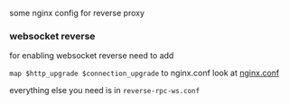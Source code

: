 some nginx config for reverse proxy

### websocket reverse
for enabling websocket reverse need to add

`map $http_upgrade $connection_upgrade` to nginx.conf
look at [nginx.conf](https://github.com/systemd-run/manuals/blob/a8bb3d7fdcfb54bca84404100e01e251ec9c7f42/nginx-reverse-conf/nginx.conf#L65)

everything else you need is in 
`reverse-rpc-ws.conf`
